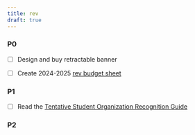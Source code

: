 ```yaml
---
title: rev
draft: true
---
```


### P0

- [ ] Design and buy retractable banner

- [ ] Create 2024-2025 [rev budget sheet](https://docs.google.com/spreadsheets/d/1jvn2y6YzDLEp3rnteqV_lOKYSsmxJXG2J5HOj_oN0MM/edit#gid=1429825158)

### P1

- [ ] Read the [Tentative Student Organization Recognition Guide](https://rise.articulate.com/share/89hs_Dsc2yfovcy_v2ZcD1Fhr1xqVPjF/)

### P2
